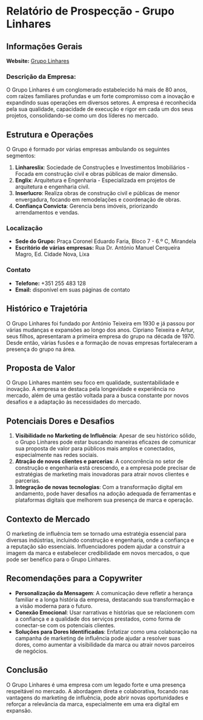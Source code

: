 # Relatório de Prospecção - Grupo Linhares

## Informações Gerais
**Website:** [Grupo Linhares](http://www.grupolinhares.pt)

### Descrição da Empresa:
O Grupo Linhares é um conglomerado estabelecido há mais de 80 anos, com raízes familiares profundas e um forte compromisso com a inovação e expandindo suas operações em diversos setores. A empresa é reconhecida pela sua qualidade, capacidade de execução e rigor em cada um dos seus projetos, consolidando-se como um dos líderes no mercado.

## Estrutura e Operações
O Grupo é formado por várias empresas ambulando os seguintes segmentos:
1. **Linhareslix**: Sociedade de Construções e Investimentos Imobiliários - Focada em construção civil e obras públicas de maior dimensão.
2. **Englix**: Arquitetura e Engenharia - Especializada em projetos de arquitetura e engenharia civil.
3. **Inserlucro**: Realiza obras de construção civil e públicas de menor envergadura, focando em remodelações e coordenação de obras.
4. **Confiança Convicta**: Gerencia bens imóveis, priorizando arrendamentos e vendas.

### Localização
- **Sede do Grupo:** Praça Coronel Eduardo Faria, Bloco 7 - 6.º C, Mirandela
- **Escritório de várias empresas:** Rua Dr. António Manuel Cerqueira Magro, Ed. Cidade Nova, Lixa

### Contato
- **Telefone:** +351 255 483 128
- **Email:** disponível em suas páginas de contato

## Histórico e Trajetória
O Grupo Linhares foi fundado por António Teixeira em 1930 e já passou por várias mudanças e expansões ao longo dos anos. Cipriano Teixeira e Artur, seus filhos, apresentaram a primeira empresa do grupo na década de 1970. Desde então, várias fusões e a formação de novas empresas fortaleceram a presença do grupo na área.

## Proposta de Valor
O Grupo Linhares mantém seu foco em qualidade, sustentabilidade e inovação. A empresa se destaca pela longevidade e experiência no mercado, além de uma gestão voltada para a busca constante por novos desafios e a adaptação às necessidades do mercado.

## Potenciais Dores e Desafios
1. **Visibilidade no Marketing de Influência**: Apesar de seu histórico sólido, o Grupo Linhares pode estar buscando maneiras eficazes de comunicar sua proposta de valor para públicos mais amplos e conectados, especialmente nas redes sociais.
2. **Atração de novos clientes e parcerias**: A concorrência no setor de construção e engenharia está crescendo, e a empresa pode precisar de estratégias de marketing mais inovadoras para atrair novos clientes e parcerias.
3. **Integração de novas tecnologias**: Com a transformação digital em andamento, pode haver desafios na adoção adequada de ferramentas e plataformas digitais que melhorem sua presença de marca e operação.

## Contexto de Mercado
O marketing de influência tem se tornado uma estratégia essencial para diversas indústrias, incluindo construção e engenharia, onde a confiança e a reputação são essenciais. Influenciadores podem ajudar a construir a imagem da marca e estabelecer credibilidade em novos mercados, o que pode ser benéfico para o Grupo Linhares.

## Recomendações para a Copywriter
- **Personalização da Mensagem**: A comunicação deve refletir a herança familiar e a longa história da empresa, destacando sua transformação e a visão moderna para o futuro.
- **Conexão Emocional**: Usar narrativas e histórias que se relacionem com a confiança e a qualidade dos serviços prestados, como forma de conectar-se com os potenciais clientes.
- **Soluções para Dores Identificadas**: Enfatizar como uma colaboração na campanha de marketing de influência pode ajudar a resolver suas dores, como aumentar a visibilidade da marca ou atrair novos parceiros de negócios.

## Conclusão
O Grupo Linhares é uma empresa com um legado forte e uma presença respeitável no mercado. A abordagem direta e colaborativa, focando nas vantagens do marketing de influência, pode abrir novas oportunidades e reforçar a relevância da marca, especialmente em uma era digital em expansão.